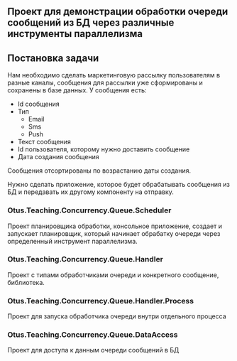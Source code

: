 ## Проект для демонстрации обработки очереди сообщений из БД через различные инструменты параллелизма ##
## Постановка задачи
Нам необходимо сделать маркетинговую рассылку пользователям в разные каналы, 
сообщения для рассылки уже сформированы и сохранены в базе данных.
У сообщения есть: 

- Id сообщения
- Тип
	- Email
	- Sms
    - Push
- Текст сообщения
- Id пользователя, которому нужно доставить сообщение
- Дата создания сообщения

Сообщения отсортированы по возрастанию даты создания.

Нужно сделать приложение, которое будет обрабатывать сообщения из БД и передавать их другому компоненту на отправку.

### Otus.Teaching.Concurrency.Queue.Scheduler

Проект планировщика обработки, консольное приложение, создает и запускает планировщик, который начинает обрабатку очереди через определенный инструмент параллелизма.

### Otus.Teaching.Concurrency.Queue.Handler

Проект с типами обработчиками очереди и конкретного сообщение, библиотека.

### Otus.Teaching.Concurrency.Queue.Handler.Process

Проект для запуска обработчика очереди внутри отдельного процесса

### Otus.Teaching.Concurrency.Queue.DataAccess

Проект для доступа к данным очереди сообщений в БД